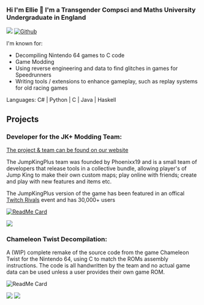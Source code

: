### Hi I'm Ellie 👋 I'm a Transgender Compsci and Maths University Undergraduate in England

![](https://visitor-badge.laobi.icu/badge?page_id=Elisiah.Elisiah)
[![Github](https://img.shields.io/github/followers/Elisiah?label=Follow&style=social)](https://github.com/Elisiah)

I'm known for:
- Decompiling Nintendo 64 games to C code
- Game Modding
- Using reverse engineering and data to find glitches in games for Speedrunners
- Writing tools / extensions to enhance gameplay, such as replay systems for old racing games

Languages: C# | Python | C | Java | Haskell

## Projects

### Developer for the JK+ Modding Team:

[The project & team can be found on our website](https://jumpkingplus.github.io/)

The JumpKingPlus team was founded by Phoenixx19 and is a small team of developers that release tools in a collective bundle, allowing player's of Jump King to make their own custom maps; play online with friends; create and play with new features and items etc.

The JumpKingPlus version of the game has been featured in an offical [Twitch Rivals](https://twitchrivals.com/) event and has 30,000+ users

[![ReadMe Card](https://github-readme-stats.vercel.app/api/pin/?username=jumpkingplus&repo=JumpKingPlus&show_owner=true)](https://github.com/Phoenixx19/JumpKingPlus)

![](https://camo.githubusercontent.com/484d1c37fc9b8e6609a7100eef355a8d60a0f0e2bc7722f061541e2a1c7ba045/68747470733a2f2f696d672e736869656c64732e696f2f6769746875622f646f776e6c6f6164732f4a756d704b696e67506c75732f4a756d704b696e67506c75732f746f74616c3f7374796c653d666c61742d737175617265)

### Chameleon Twist Decompilation:

A (WIP) complete remake of the source code from the game Chameleon Twist for the Nintendo 64, using C to match the ROMs assembly instructions.
The code is all handwritten by the team and no actual game data can be used unless a user provides their own game ROM.

![ReadMe Card](https://github-readme-stats.vercel.app/api/pin/?username=chameleonTwistRet&repo=chameleonTwistv1.0-JP)

<img src="https://img.shields.io/endpoint?url=https://raw.githubusercontent.com/chameleonTwistRet/chameleonTwist2v1.0-JP/master/assets_for_repo/badges/compiler.json&style='plastic'"/>  <img src ="https://img.shields.io/endpoint?url=https://raw.githubusercontent.com/Rainchus/chameleonTwistv1.0-JP/master/decompAsset/percentBadges/Total-Game.json&style='plastic'"/>


<!--
**Elisiah/Elisiah** is a ✨ _special_ ✨ repository because its `README.md` (this file) appears on your GitHub profile.

Here are some ideas to get you started:

- 🔭 I’m currently working on ...
- 🌱 I’m currently learning ...
- 👯 I’m looking to collaborate on ...
- 🤔 I’m looking for help with ...
- 💬 Ask me about ...
- 📫 How to reach me: ...
- 😄 Pronouns: ...
- ⚡ Fun fact: ...
-->
